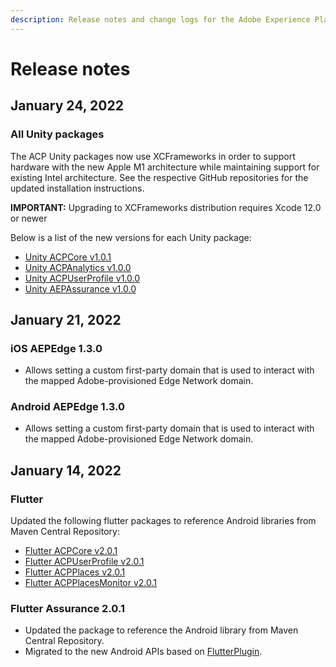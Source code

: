 ```yaml
---
description: Release notes and change logs for the Adobe Experience Platform Mobile SDKs.
---
```


# Release notes

## January 24, 2022

### All Unity packages

The ACP Unity packages now use XCFrameworks in order to support hardware with the new Apple M1 architecture while maintaining support for existing Intel architecture. See the respective GitHub repositories for the updated installation instructions.

**IMPORTANT:** Upgrading to XCFrameworks distribution requires Xcode 12.0 or newer

Below is a list of the new versions for each Unity package:

* [Unity ACPCore v1.0.1](https://github.com/adobe/unity-acpcore/blob/master/bin/ACPCore-1.0.1-Unity.zip)
* [Unity ACPAnalytics v1.0.0](https://github.com/adobe/unity-acpanalytics/blob/master/bin/ACPAnalytics-1.0.0-Unity.zip)
* [Unity ACPUserProfile v1.0.0](https://github.com/adobe/unity-aepassurance/blob/master/bin/AEPAssurance-1.0.0-Unity.zip)
* [Unity AEPAssurance v1.0.0](https://github.com/adobe/unity_acpuserprofile/blob/master/bin/ACPUserProfile-1.0.0-Unity.zip)

## January 21, 2022

### iOS AEPEdge 1.3.0

* Allows setting a custom first-party domain that is used to interact with the mapped Adobe-provisioned Edge Network domain.

### Android AEPEdge 1.3.0

* Allows setting a custom first-party domain that is used to interact with the mapped Adobe-provisioned Edge Network domain.


## January 14, 2022

### Flutter

Updated the following flutter packages to reference Android libraries from Maven Central Repository:

* [Flutter ACPCore v2.0.1](https://pub.dev/packages/flutter_acpcore/versions/2.0.1)
* [Flutter ACPUserProfile v2.0.1](https://pub.dev/packages/flutter_acpuserprofile/versions/2.0.1)
* [Flutter ACPPlaces v2.0.1](https://pub.dev/packages/flutter_acpplaces/versions/2.0.1)
* [Flutter ACPPlacesMonitor v2.0.1](https://pub.dev/packages/flutter_acpplaces_monitor/versions/2.0.1)

### Flutter Assurance 2.0.1

- Updated the package to reference the Android library from Maven Central Repository.
- Migrated to the new Android APIs based on [FlutterPlugin](https://api.flutter.dev/javadoc/io/flutter/embedding/engine/plugins/FlutterPlugin.html).

